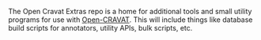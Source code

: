 The Open Cravat Extras repo is a home for additional tools and small utility programs for use with [Open-CRAVAT](https://github.com/KarchinLab/open-cravat). This will include things like database build scripts for annotators, utility APIs, bulk scripts, etc.

